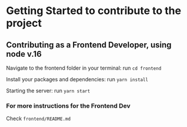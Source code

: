 # Getting Started to contribute to the project

## Contributing as a Frontend Developer, using node v.16

Navigate to the frontend folder in your terminal:
run `cd frontend`

Install your packages and dependencies:
run `yarn install`

Starting the server:
run `yarn start`

### For more instructions for the Frontend Dev

Check `frontend/README.md`
